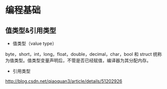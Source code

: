 # 编程基础

## 值类型&引用类型
- 值类型（value type）

byte，short，int，long，float，double，decimal，char，bool 和 struct 统称为值类型。值类型变量声明后，不管是否已经赋值，编译器为其分配内存。

- 引用类型


http://blog.csdn.net/qiaoquan3/article/details/51202926

